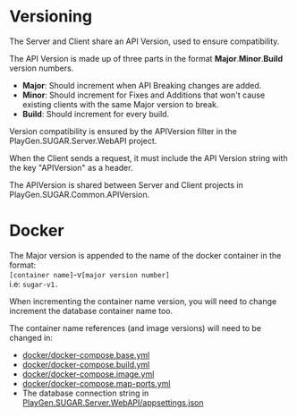 # Versioning 

The Server and Client share an API Version, used to ensure compatibility.

The API Version is made up of three parts in the format **Major**.**Minor**.**Build** version numbers.

- **Major**: Should increment when API Breaking changes are added.
- **Minor**: Should increment for Fixes and Additions that won't cause existing clients with the same Major version to break.
- **Build**: Should increment for every build.

Version compatibility is ensured by the APIVersion filter in the PlayGen.SUGAR.Server.WebAPI project.

When the Client sends a request, it must include the API Version string with the key "APIVersion" as a header.

The APIVersion is shared between Server and Client projects in PlayGen.SUGAR.Common.APIVersion.

# Docker
The Major version is appended to the name of the docker container in the format:  
`[container name]`-v`[major version number]`  
i.e: `sugar-v1.`

When incrementing the container name version, you will need to change increment the database container name too. 

The container name references (and image versions) will need to be changed in:
- [docker/docker-compose.base.yml](../../docker/docker-compose.base.yml)
- [docker/docker-compose.build.yml](../../docker/docker-compose.build.yml)
- [docker/docker-compose.image.yml](../../docker/docker-compose.image.yml)
- [docker/docker-compose.map-ports.yml](../../docker/docker-compose.map-ports.yml)
- The database connection string in [PlayGen.SUGAR.Server.WebAPI/appsettings.json](../../PlayGen.SUGAR.Server.WebAPI/appsettings.json)
